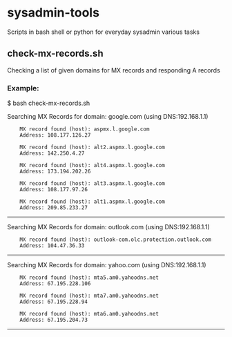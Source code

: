 # sysadmin-tools
Scripts in bash shell or python for everyday sysadmin various tasks


## check-mx-records.sh 
Checking a list of given domains for MX records and responding A records

### Example:

$ bash check-mx-records.sh 

Searching MX Records for domain:  google.com (using DNS:192.168.1.1)

        MX record found (host): aspmx.l.google.com
        Address: 108.177.126.27 

        MX record found (host): alt2.aspmx.l.google.com
        Address: 142.250.4.27 

        MX record found (host): alt4.aspmx.l.google.com
        Address: 173.194.202.26 

        MX record found (host): alt3.aspmx.l.google.com
        Address: 108.177.97.26 

        MX record found (host): alt1.aspmx.l.google.com
        Address: 209.85.233.27 

 
- - - - - - - - - - - - - - - - - - - - - - - - - - - - - - -

Searching MX Records for domain:  outlook.com (using DNS:192.168.1.1)

        MX record found (host): outlook-com.olc.protection.outlook.com
        Address: 104.47.36.33 

 
- - - - - - - - - - - - - - - - - - - - - - - - - - - - - - -

Searching MX Records for domain:  yahoo.com (using DNS:192.168.1.1)

        MX record found (host): mta5.am0.yahoodns.net
        Address: 67.195.228.106 

        MX record found (host): mta7.am0.yahoodns.net
        Address: 67.195.228.94 

        MX record found (host): mta6.am0.yahoodns.net
        Address: 67.195.204.73 

 
- - - - - - - - - - - - - - - - - - - - - - - - - - - - - - -

